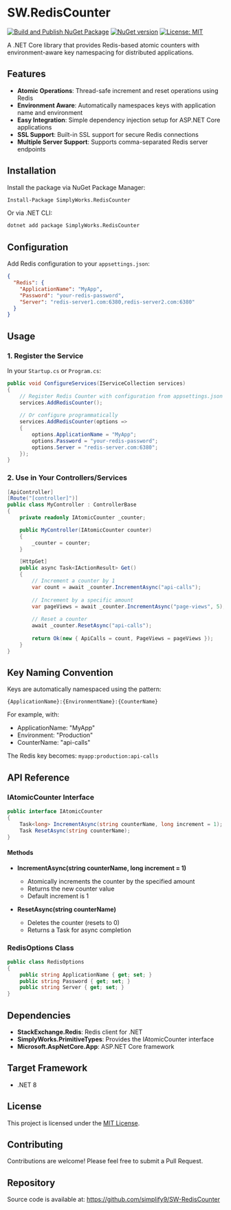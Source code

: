 # SW.RedisCounter

[![Build and Publish NuGet Package](https://github.com/simplify9/SW-RedisCounter/actions/workflows/nuget-publish.yml/badge.svg)](https://github.com/simplify9/SW-RedisCounter/actions/workflows/nuget-publish.yml)
[![NuGet version](https://badge.fury.io/nu/SimplyWorks.RedisCounter.svg)](https://badge.fury.io/nu/SimplyWorks.RedisCounter)
[![License: MIT](https://img.shields.io/badge/License-MIT-yellow.svg)](https://opensource.org/licenses/MIT)

A .NET Core library that provides Redis-based atomic counters with environment-aware key namespacing for distributed applications.

## Features

- **Atomic Operations**: Thread-safe increment and reset operations using Redis
- **Environment Aware**: Automatically namespaces keys with application name and environment
- **Easy Integration**: Simple dependency injection setup for ASP.NET Core applications
- **SSL Support**: Built-in SSL support for secure Redis connections
- **Multiple Server Support**: Supports comma-separated Redis server endpoints

## Installation

Install the package via NuGet Package Manager:

```bash
Install-Package SimplyWorks.RedisCounter
```

Or via .NET CLI:

```bash
dotnet add package SimplyWorks.RedisCounter
```

## Configuration

Add Redis configuration to your `appsettings.json`:

```json
{
  "Redis": {
    "ApplicationName": "MyApp",
    "Password": "your-redis-password",
    "Server": "redis-server1.com:6380,redis-server2.com:6380"
  }
}
```

## Usage

### 1. Register the Service

In your `Startup.cs` or `Program.cs`:

```csharp
public void ConfigureServices(IServiceCollection services)
{
    // Register Redis Counter with configuration from appsettings.json
    services.AddRedisCounter();
    
    // Or configure programmatically
    services.AddRedisCounter(options =>
    {
        options.ApplicationName = "MyApp";
        options.Password = "your-redis-password";
        options.Server = "redis-server.com:6380";
    });
}
```

### 2. Use in Your Controllers/Services

```csharp
[ApiController]
[Route("[controller]")]
public class MyController : ControllerBase
{
    private readonly IAtomicCounter _counter;

    public MyController(IAtomicCounter counter)
    {
        _counter = counter;
    }

    [HttpGet]
    public async Task<IActionResult> Get()
    {
        // Increment a counter by 1
        var count = await _counter.IncrementAsync("api-calls");
        
        // Increment by a specific amount
        var pageViews = await _counter.IncrementAsync("page-views", 5);
        
        // Reset a counter
        await _counter.ResetAsync("api-calls");
        
        return Ok(new { ApiCalls = count, PageViews = pageViews });
    }
}
```

## Key Naming Convention

Keys are automatically namespaced using the pattern:
```
{ApplicationName}:{EnvironmentName}:{CounterName}
```

For example, with:
- ApplicationName: "MyApp"
- Environment: "Production" 
- CounterName: "api-calls"

The Redis key becomes: `myapp:production:api-calls`

## API Reference

### IAtomicCounter Interface

```csharp
public interface IAtomicCounter
{
    Task<long> IncrementAsync(string counterName, long increment = 1);
    Task ResetAsync(string counterName);
}
```

#### Methods

- **IncrementAsync(string counterName, long increment = 1)**
  - Atomically increments the counter by the specified amount
  - Returns the new counter value
  - Default increment is 1

- **ResetAsync(string counterName)**
  - Deletes the counter (resets to 0)
  - Returns a Task for async completion

### RedisOptions Class

```csharp
public class RedisOptions
{
    public string ApplicationName { get; set; }
    public string Password { get; set; }
    public string Server { get; set; }
}
```

## Dependencies

- **StackExchange.Redis**: Redis client for .NET
- **SimplyWorks.PrimitiveTypes**: Provides the IAtomicCounter interface
- **Microsoft.AspNetCore.App**: ASP.NET Core framework

## Target Framework

- .NET 8

## License

This project is licensed under the [MIT License](LICENSE).

## Contributing

Contributions are welcome! Please feel free to submit a Pull Request.

## Repository

Source code is available at: https://github.com/simplify9/SW-RedisCounter